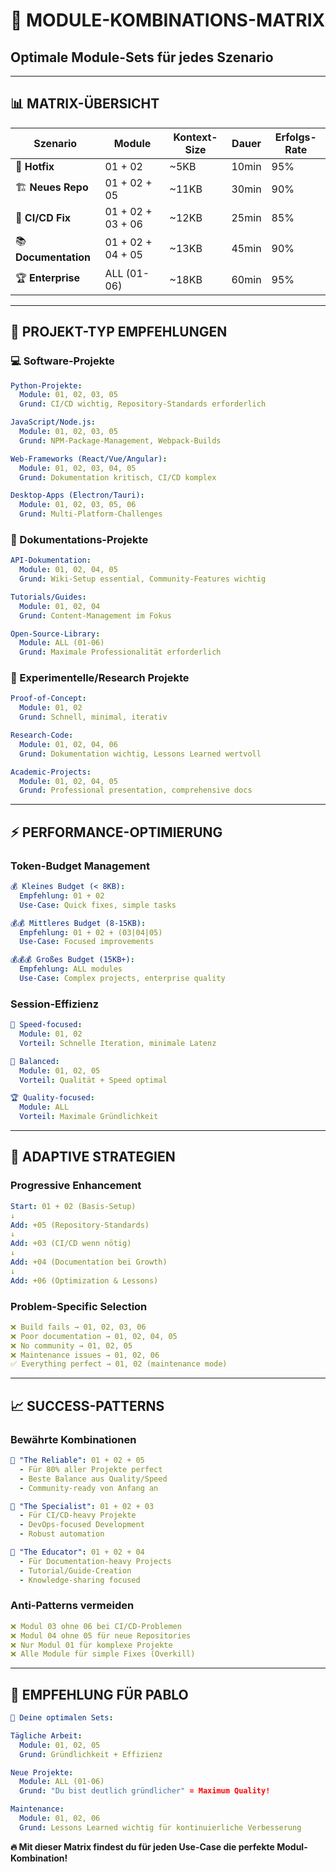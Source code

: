 # 🎯 **MODULE-KOMBINATIONS-MATRIX**
## **Optimale Module-Sets für jedes Szenario**

---

## 📊 **MATRIX-ÜBERSICHT**

| Szenario | Module | Kontext-Size | Dauer | Erfolgs-Rate |
|----------|---------|-------------|-------|--------------|
| 🚨 **Hotfix** | 01 + 02 | ~5KB | 10min | 95% |
| 🏗 **Neues Repo** | 01 + 02 + 05 | ~11KB | 30min | 90% |  
| 🔧 **CI/CD Fix** | 01 + 02 + 03 + 06 | ~12KB | 25min | 85% |
| 📚 **Documentation** | 01 + 02 + 04 + 05 | ~13KB | 45min | 90% |
| 🏆 **Enterprise** | ALL (01-06) | ~18KB | 60min | 95% |

---

## 🎨 **PROJEKT-TYP EMPFEHLUNGEN**

### **💻 Software-Projekte**
```yaml
Python-Projekte:
  Module: 01, 02, 03, 05
  Grund: CI/CD wichtig, Repository-Standards erforderlich

JavaScript/Node.js:
  Module: 01, 02, 03, 05
  Grund: NPM-Package-Management, Webpack-Builds

Web-Frameworks (React/Vue/Angular):
  Module: 01, 02, 03, 04, 05
  Grund: Dokumentation kritisch, CI/CD komplex

Desktop-Apps (Electron/Tauri):
  Module: 01, 02, 03, 05, 06
  Grund: Multi-Platform-Challenges
```

### **📖 Dokumentations-Projekte**
```yaml
API-Dokumentation:
  Module: 01, 02, 04, 05
  Grund: Wiki-Setup essential, Community-Features wichtig

Tutorials/Guides:
  Module: 01, 02, 04
  Grund: Content-Management im Fokus

Open-Source-Library:
  Module: ALL (01-06)
  Grund: Maximale Professionalität erforderlich
```

### **🔬 Experimentelle/Research Projekte**
```yaml
Proof-of-Concept:
  Module: 01, 02
  Grund: Schnell, minimal, iterativ

Research-Code:
  Module: 01, 02, 04, 06
  Grund: Dokumentation wichtig, Lessons Learned wertvoll

Academic-Projects:
  Module: 01, 02, 04, 05
  Grund: Professional presentation, comprehensive docs
```

---

## ⚡ **PERFORMANCE-OPTIMIERUNG**

### **Token-Budget Management**
```yaml
💰 Kleines Budget (< 8KB):
  Empfehlung: 01 + 02
  Use-Case: Quick fixes, simple tasks

💰💰 Mittleres Budget (8-15KB):  
  Empfehlung: 01 + 02 + (03|04|05)
  Use-Case: Focused improvements

💰💰💰 Großes Budget (15KB+):
  Empfehlung: ALL modules
  Use-Case: Complex projects, enterprise quality
```

### **Session-Effizienz**
```yaml
🚀 Speed-focused:
  Module: 01, 02
  Vorteil: Schnelle Iteration, minimale Latenz

🎯 Balanced:
  Module: 01, 02, 05
  Vorteil: Qualität + Speed optimal

🏆 Quality-focused:
  Module: ALL
  Vorteil: Maximale Gründlichkeit
```

---

## 🔄 **ADAPTIVE STRATEGIEN**

### **Progressive Enhancement**
```yaml
Start: 01 + 02 (Basis-Setup)
↓
Add: +05 (Repository-Standards)
↓  
Add: +03 (CI/CD wenn nötig)
↓
Add: +04 (Documentation bei Growth)
↓
Add: +06 (Optimization & Lessons)
```

### **Problem-Specific Selection**
```yaml
❌ Build fails → 01, 02, 03, 06
❌ Poor documentation → 01, 02, 04, 05
❌ No community → 01, 02, 05
❌ Maintenance issues → 01, 02, 06
✅ Everything perfect → 01, 02 (maintenance mode)
```

---

## 📈 **SUCCESS-PATTERNS**

### **Bewährte Kombinationen**
```yaml
🥇 "The Reliable": 01 + 02 + 05
  - Für 80% aller Projekte perfect
  - Beste Balance aus Quality/Speed
  - Community-ready von Anfang an

🥈 "The Specialist": 01 + 02 + 03
  - Für CI/CD-heavy Projekte
  - DevOps-focused Development
  - Robust automation

🥉 "The Educator": 01 + 02 + 04
  - Für Documentation-heavy Projects
  - Tutorial/Guide-Creation
  - Knowledge-sharing focused
```

### **Anti-Patterns vermeiden**
```yaml
❌ Modul 03 ohne 06 bei CI/CD-Problemen
❌ Modul 04 ohne 05 für neue Repositories  
❌ Nur Modul 01 für komplexe Projekte
❌ Alle Module für simple Fixes (Overkill)
```

---

## 🎵 **EMPFEHLUNG FÜR PABLO**

```yaml
🎯 Deine optimalen Sets:

Tägliche Arbeit:
  Module: 01, 02, 05
  Grund: Gründlichkeit + Effizienz

Neue Projekte:
  Module: ALL (01-06)  
  Grund: "Du bist deutlich gründlicher" = Maximum Quality!

Maintenance:
  Module: 01, 02, 06
  Grund: Lessons Learned wichtig für kontinuierliche Verbesserung
```

**🔥 Mit dieser Matrix findest du für jeden Use-Case die perfekte Modul-Kombination!**
